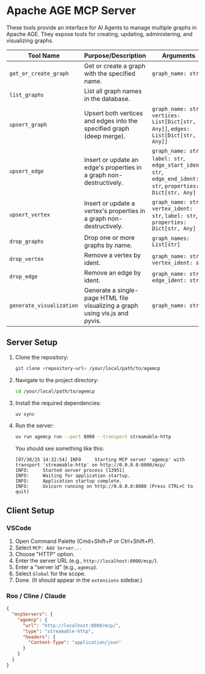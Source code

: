 # Apache AGE MCP Server

These tools provide an interface for AI Agents to manage multiple graphs in Apache AGE. They expose tools for creating, updating, administering, and visualizing graphs.

| Tool Name               | Purpose/Description                                                                 | Arguments                                                                                   |
|-------------------------|-------------------------------------------------------------------------------------|---------------------------------------------------------------------------------------------|
| `get_or_create_graph`   | Get or create a graph with the specified name.                                      | `graph_name: str`                                                                           |
| `list_graphs`           | List all graph names in the database.                                               |                                                                                             |
| `upsert_graph`          | Upsert both vertices and edges into the specified graph (deep merge).                | `graph_name: str`, `vertices: List[Dict[str, Any]]`, `edges: List[Dict[str, Any]]`          |
| `upsert_edge`           | Insert or update an edge's properties in a graph non-destructively.                 | `graph_name: str`, `label: str`, `edge_start_ident: str`, `edge_end_ident: str`, `properties: Dict[str, Any]` |
| `upsert_vertex`         | Insert or update a vertex's properties in a graph non-destructively.                | `graph_name: str`, `vertex_ident: str`, `label: str`, `properties: Dict[str, Any]`          |
| `drop_graphs`           | Drop one or more graphs by name.                                                    | `graph_names: List[str]`                                                                    |
| `drop_vertex`           | Remove a vertex by ident.                                                           | `graph_name: str`, `vertex_ident: str`                                                      |
| `drop_edge`             | Remove an edge by ident.                                                            | `graph_name: str`, `edge_ident: str`                                                        |
| `generate_visualization`| Generate a single-page HTML file visualizing a graph using vis.js and pyvis.        | `graph_name: str`                                                                           |


## Server Setup

1. Clone the repository:

    ```bash
    git clone <repository-url> /your/local/path/to/agemcp
    ```

2. Navigate to the project directory:

    ```bash
    cd /your/local/path/to/agemcp
    ```
3. Install the required dependencies:

    ```bash
    uv sync
    ```
4. Run the server:

    ```bash
    uv run agemcp run --port 8000 --transport streamable-http
    ```
   You should see something like this:

    ```
    [07/30/25 14:32:54] INFO     Starting MCP server 'agemcp' with transport 'streamable-http' on http://0.0.0.0:8000/mcp/
    INFO:     Started server process [13951]
    INFO:     Waiting for application startup.
    INFO:     Application startup complete.
    INFO:     Uvicorn running on http://0.0.0.0:8000 (Press CTRL+C to quit)
    ```


## Client Setup

### VSCode
1. Open Command Palette (Cmd+Shift+P or Ctrl+Shift+P).
2. Select `MCP: Add Server...`
3. Choose "HTTP" option.
4. Enter the server URL (e.g., `http://localhost:8000/mcp/`).
5. Enter a "server id" (e.g., `agemcp`).
6. Select `Global` for the scope.
7. Done. (It should appear in the `extensions` sidebar.)

### Roo / Cline / Claude
```json
{
  "mcpServers": {
    "agemcp": {
      "url": "http://localhost:8000/mcp/",
      "type": "streamable-http",
      "headers": {
        "Content-Type": "application/json"
      }
    }
  }
}
```
